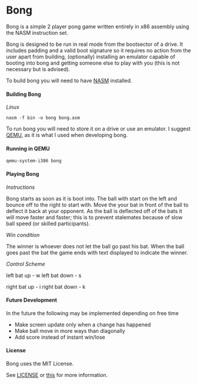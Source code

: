 # Bong

Bong is a simple 2 player pong game written entirely in x86 assembly using the NASM instruction set.

Bong is designed to be run in real mode from the bootsector of a drive. It includes padding and a valid boot signature so it requires no action from the user apart from building, (optionally) installing an emulator capable of booting into bong and getting someone else to play with you (this is not necessary but is advised).

To build bong you will need to have [NASM](http://www.nasm.us/) installed.


#### Building Bong

*Linux*
~~~
nasm -f bin -o bong bong.asm
~~~

To run bong you will need to store it on a drive or use an emulator. I suggest [QEMU](http://wiki.qemu.org/Main_Page), as it is what I used when developing bong.


#### Running in QEMU

~~~
qemu-system-i386 bong
~~~


#### Playing Bong

*Instructions*

Bong starts as soon as it is boot into. The ball with start on the left and bounce off to the right to start with. Move the your bat in front of the ball to deflect it back at your opponent. As the ball is deflected off of the bats it will move faster and faster; this is to prevent stalemates because of slow ball speed (or skilled participants).


*Win condition*

The winner is whoever does not let the ball go past his bat. When the ball goes past the bat the game ends with text displayed to indicate the winner.


*Control Scheme*

left bat up		-	w
left bat down	-	s

right bat up	-	i
right bat down	-	k


#### Future Development

In the future the following may be implemented depending on free time
- Make screen update only when a change has happened
- Make ball move in more ways than diagonally
- Add score instead of instant win/lose

#### License

Bong uses the MIT License.

See [LICENSE](https://gitgud.io/MurtoTheRay/bong/blob/master/LICENSE) or [this](https://opensource.org/licenses/MIT) for more information.
